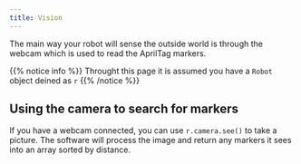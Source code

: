```yaml
---
title: Vision
---
```


The main way your robot will sense the outside world is through the webcam which is used to read the AprilTag markers.

{{% notice info %}}
Throught this page it is assumed you have a `Robot` object deined as `r`
{{% /notice %}}

## Using the camera to search for markers
If you have a webcam connected, you can use `r.camera.see()` to take a picture. The software will process the image and return any markers it sees into an array sorted by distance.
